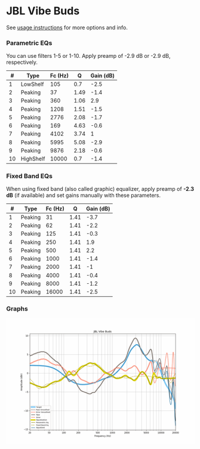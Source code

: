 # JBL Vibe Buds
See [usage instructions](https://github.com/jaakkopasanen/AutoEq#usage) for more options and info.

### Parametric EQs
You can use filters 1-5 or 1-10. Apply preamp of -2.9 dB or -2.9 dB, respectively.

|   # | Type      |   Fc (Hz) |    Q |   Gain (dB) |
|-----|-----------|-----------|------|-------------|
|   1 | LowShelf  |       105 | 0.7  |        -2.5 |
|   2 | Peaking   |        37 | 1.49 |        -1.4 |
|   3 | Peaking   |       360 | 1.06 |         2.9 |
|   4 | Peaking   |      1208 | 1.51 |        -1.5 |
|   5 | Peaking   |      2776 | 2.08 |        -1.7 |
|   6 | Peaking   |       169 | 4.63 |        -0.6 |
|   7 | Peaking   |      4102 | 3.74 |         1   |
|   8 | Peaking   |      5995 | 5.08 |        -2.9 |
|   9 | Peaking   |      9876 | 2.18 |        -0.6 |
|  10 | HighShelf |     10000 | 0.7  |        -1.4 |

### Fixed Band EQs
When using fixed band (also called graphic) equalizer, apply preamp of **-2.3 dB** (if available) and set gains manually with these parameters.

|   # | Type    |   Fc (Hz) |    Q |   Gain (dB) |
|-----|---------|-----------|------|-------------|
|   1 | Peaking |        31 | 1.41 |        -3.7 |
|   2 | Peaking |        62 | 1.41 |        -2.2 |
|   3 | Peaking |       125 | 1.41 |        -0.3 |
|   4 | Peaking |       250 | 1.41 |         1.9 |
|   5 | Peaking |       500 | 1.41 |         2.2 |
|   6 | Peaking |      1000 | 1.41 |        -1.4 |
|   7 | Peaking |      2000 | 1.41 |        -1   |
|   8 | Peaking |      4000 | 1.41 |        -0.4 |
|   9 | Peaking |      8000 | 1.41 |        -1.2 |
|  10 | Peaking |     16000 | 1.41 |        -2.5 |

### Graphs
![](./JBL%20Vibe%20Buds.png)

